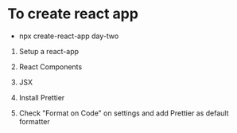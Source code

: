# To create react app

- npx create-react-app day-two

1. Setup a react-app

2. React Components

3. JSX

4. Install Prettier

5. Check "Format on Code" on settings and add Prettier as default formatter
